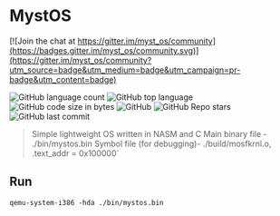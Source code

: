 # MystOS

[![Join the chat at https://gitter.im/myst_os/community](https://badges.gitter.im/myst_os/community.svg)](https://gitter.im/myst_os/community?utm_source=badge&utm_medium=badge&utm_campaign=pr-badge&utm_content=badge)

 ![GitHub language count](https://img.shields.io/github/languages/count/NotYourFox/MystOS)
 ![GitHub top language](https://img.shields.io/github/languages/top/NotYourFox/MystOS)
 ![GitHub code size in bytes](https://img.shields.io/github/languages/code-size/NotYourFox/MystOS)
 ![GitHub](https://img.shields.io/github/license/NotYourFox/MystOS)
 ![GitHub Repo stars](https://img.shields.io/github/stars/NotYourFox/MystOS)
 ![GitHub last commit](https://img.shields.io/github/last-commit/NotYourFox/MystOS)
 
 > Simple lightweight OS written in NASM and C
 > Main binary file - ./bin/mystos.bin
 > Symbol file (for debugging)- ./build/mosfkrnl.o, .text_addr = 0x100000`
 ## Run
 `qemu-system-i386 -hda ./bin/mystos.bin`
